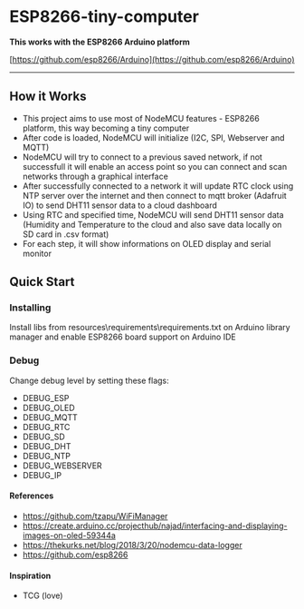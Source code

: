 
# ESP8266-tiny-computer

**This works with the ESP8266 Arduino platform**

[https://github.com/esp8266/Arduino](https://github.com/esp8266/Arduino)

-------
## How it Works
- This project aims to use most of NodeMCU features - ESP8266 platform, this way becoming a tiny computer
- After code is loaded, NodeMCU will initialize (I2C, SPI, Webserver and MQTT)
- NodeMCU will try to connect to a previous saved network, if not successfull it will enable an access point so you can connect and scan networks through a graphical interface
- After successfully connected to a network it will update RTC clock using NTP server over the internet and then connect to mqtt broker (Adafruit IO) to send DHT11 sensor data to a cloud dashboard
- Using RTC and specified time, NodeMCU will send DHT11 sensor data (Humidity and Temperature to the cloud and also save data locally on SD card in .csv format)
- For each step, it will show informations on OLED display and serial monitor

## Quick Start

### Installing
Install libs from resources\requirements\requirements.txt on Arduino library manager and enable ESP8266 board support on Arduino IDE

### Debug
Change debug level by setting these flags:
* DEBUG_ESP
* DEBUG_OLED
* DEBUG_MQTT
* DEBUG_RTC
* DEBUG_SD
* DEBUG_DHT
* DEBUG_NTP
* DEBUG_WEBSERVER
* DEBUG_IP

#### References
* https://github.com/tzapu/WiFiManager
* https://create.arduino.cc/projecthub/najad/interfacing-and-displaying-images-on-oled-59344a
* https://thekurks.net/blog/2018/3/20/nodemcu-data-logger
* https://github.com/esp8266

#### Inspiration
 * TCG (love)